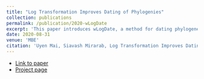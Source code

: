 ```yaml
---
title: "Log Transformation Improves Dating of Phylogenies"
collection: publications
permalink: /publication/2020-wLogDate
excerpt: 'This paper introduces wLogDate, a method for dating phylogenetic trees. wLogDate infers time tree following molecular clock principle: it minimizes the variance of the mutation rates in log scale (hence the term logDate).'
date: 2020-08-31
venue: 'MBE'
citation: 'Uyen Mai, Siavash Mirarab, Log Transformation Improves Dating of Phylogenies, Molecular Biology and Evolution, msaa222, https://doi.org/10.1093/molbev/msaa222'
---
```

* [Link to paper](https://doi.org/10.1093/molbev/msaa222)
* [Project page](https://uym2.github.io/wLogDate/)
